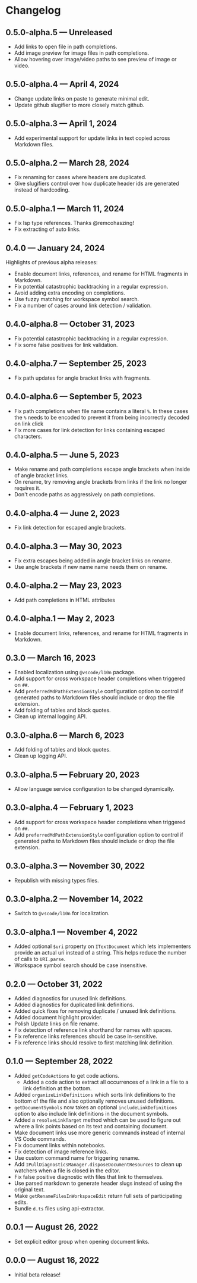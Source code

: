 # Changelog

## 0.5.0-alpha.5 — Unreleased
- Add links to open file in path completions.
- Add image preview for image files in path completions.
- Allow hovering over image/video paths to see preview of image or video.

## 0.5.0-alpha.4 — April 4, 2024
- Change update links on paste to generate minimal edit.
- Update github slugifier to more closely match github. 

## 0.5.0-alpha.3 — April 1, 2024
- Add experimental support for update links in text copied across Markdown files.

## 0.5.0-alpha.2 — March 28, 2024
- Fix renaming for cases where headers are duplicated.
- Give slugifiers control over how duplicate header ids are generated instead of hardcoding.

## 0.5.0-alpha.1 — March 11, 2024
- Fix lsp type references. Thanks @remcohaszing!
- Fix extracting of auto links.

## 0.4.0 — January 24, 2024
Highlights of previous alpha releases:

- Enable document links, references, and rename for HTML fragments in Markdown.
- Fix potential catastrophic backtracking in a regular expression.
- Avoid adding extra encoding on completions.
- Use fuzzy matching for workspace symbol search.
- Fix a number of cases around link detection / validation.

## 0.4.0-alpha.8 — October 31, 2023
- Fix potential catastrophic backtracking in a regular expression.
- Fix some false positives for link validation.

## 0.4.0-alpha.7 — September 25, 2023
- Fix path updates for angle bracket links with fragments.

## 0.4.0-alpha.6 — September 5, 2023
- Fix path completions when file name contains a literal `%`. In these cases the `%` needs to be encoded to prevent it from being incorrectly decoded on link click
- Fix more cases for link detection for links containing escaped characters.

## 0.4.0-alpha.5 — June 5, 2023
- Make rename and path completions escape angle brackets when inside of angle bracket links.
- On rename, try removing angle brackets from links if the link no longer requires it.
- Don't encode paths as aggressively on path completions.

## 0.4.0-alpha.4 — June 2, 2023
- Fix link detection for escaped angle brackets.

## 0.4.0-alpha.3 — May 30, 2023
- Fix extra escapes being added in angle bracket links on rename.
- Use angle brackets if new name name needs them on rename.

## 0.4.0-alpha.2 — May 23, 2023
- Add path completions in HTML attributes

## 0.4.0-alpha.1 — May 2, 2023
- Enable document links, references, and rename for HTML fragments in Markdown.

## 0.3.0 — March 16, 2023
- Enabled localization using `@vscode/l10n` package.
- Add support for cross workspace header completions when triggered on `##`.
- Add `preferredMdPathExtensionStyle` configuration option to control if generated paths to Markdown files should include or drop the file extension.
- Add folding of tables and block quotes.
- Clean up internal logging API.

## 0.3.0-alpha.6 — March 6, 2023
- Add folding of tables and block quotes.
- Clean up logging API.

## 0.3.0-alpha.5 — February 20, 2023
- Allow language service configuration to be changed dynamically. 

## 0.3.0-alpha.4 — February 1, 2023
- Add support for cross workspace header completions when triggered on `##`.
- Add `preferredMdPathExtensionStyle` configuration option to control if generated paths to Markdown files should include or drop the file extension.

## 0.3.0-alpha.3 — November 30, 2022
- Republish with missing types files.

## 0.3.0-alpha.2 — November 14, 2022
- Switch to `@vscode/l10n` for localization.

## 0.3.0-alpha.1 — November 4, 2022
- Added optional `$uri` property on `ITextDocument` which lets implementers provide an actual uri instead of a string. This helps reduce the number of calls to `URI.parse`.
- Workspace symbol search should be case insensitive.

## 0.2.0 — October 31, 2022
- Added diagnostics for unused link definitions.
- Added diagnostics for duplicated link definitions.
- Added quick fixes for removing duplicate / unused link definitions.
- Added document highlight provider.
- Polish Update links on file rename.
- Fix detection of reference link shorthand for names with spaces.
- Fix reference links references should be case in-sensitive.
- Fix reference links should resolve to first matching link definition.

## 0.1.0 — September 28, 2022
- Added `getCodeActions` to get code actions.
    - Added a code action to extract all occurrences of a link in a file to a link definition at the bottom.
- Added `organizeLinkDefinitions` which sorts link definitions to the bottom of the file and also optionally removes unused definitions.
- `getDocumentSymbols` now takes an optional `includeLinkDefinitions` option to also include link definitions in the document symbols.
- Added a `resolveLinkTarget` method which can be used to figure out where a link points based on its text and containing document.
- Make document links use more generic commands instead of internal VS Code commands.
- Fix document links within notebooks.
- Fix detection of image reference links.
- Use custom command name for triggering rename.
- Add `IPullDiagnosticsManager.disposeDocumentResources` to clean up watchers when a file is closed in the editor.
- Fix false positive diagnostic with files that link to themselves.
- Use parsed markdown to generate header slugs instead of using the original text.
- Make `getRenameFilesInWorkspaceEdit` return full sets of participating edits. 
- Bundle `d.ts` files using api-extractor.

## 0.0.1 — August 26, 2022
- Set explicit editor group when opening document links.

## 0.0.0 — August 16, 2022
- Initial beta release!

